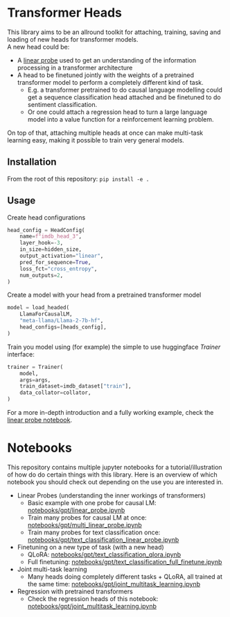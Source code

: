 # Transformer Heads
This library aims to be an allround toolkit for attaching, training, saving and loading of new heads for transformer models.  
A new head could be: 
* A [linear probe](https://arxiv.org/pdf/1610.01644.pdf) used to get an understanding of the information processing in a transformer architecture
* A head to be finetuned jointly with the weights of a pretrained transformer model to perform a completely different kind of task.
    - E.g. a transformer pretrained to do causal language modelling could get a sequence classification head attached and be finetuned to do sentiment classification.
    - Or one could attach a regression head to turn a large language model into a value function for a reinforcement learning problem.

On top of that, attaching multiple heads at once can make multi-task learning easy, making it possible to train very general models.

## Installation
From the root of this repository:
`pip install -e .`

## Usage
Create head configurations
```python
head_config = HeadConfig(
    name=f"imdb_head_3",
    layer_hook=-3,
    in_size=hidden_size,
    output_activation="linear",
    pred_for_sequence=True,
    loss_fct="cross_entropy",
    num_outputs=2,
)
```
Create a model with your head from a pretrained transformer model
```python
model = load_headed(
    LlamaForCausalLM,
    "meta-llama/Llama-2-7b-hf",
    head_configs=[heads_config],
)
```
Train you model using (for example) the simple to use huggingface *Trainer* interface:
```python
trainer = Trainer(
    model,
    args=args,
    train_dataset=imdb_dataset["train"],
    data_collator=collator,
)
```

For a more in-depth introduction and a fully working example, check the [linear probe notebook](notebooks/gpt/linear_probe.ipynb).

# Notebooks
This repository contains multiple jupyter notebooks for a tutorial/illustration of how do do certain things with this library. Here is an overview of which notebook you should check out depending on the use you are interested in.
* Linear Probes (understanding the inner workings of transformers)
    - Basic example with one probe for causal LM: [notebooks/gpt/linear_probe.ipynb](notebooks/gpt/linear_probe.ipynb)
    - Train many probes for causal LM at once: [notebooks/gpt/multi_linear_probe.ipynb](notebooks/gpt/multi_linear_probe.ipynb)
    - Train many probes for text classification once: [notebooks/gpt/text_classification_linear_probe.ipynb](notebooks/gpt/text_classification_linear_probe.ipynb)
* Finetuning on a new type of task (with a new head)
    - QLoRA: [notebooks/gpt/text_classification_qlora.ipynb](notebooks/gpt/text_classification_qlora.ipynb)
    - Full finetuning: [notebooks/gpt/text_classification_full_finetune.ipynb](notebooks/gpt/text_classification_full_finetune.ipynb)
* Joint multi-task learning
    - Many heads doing completely different tasks + QLoRA, all trained at the same time: [notebooks/gpt/joint_multitask_learning.ipynb](notebooks/gpt/joint_multitask_learning.ipynb)
* Regression with pretrained transformers
    - Check the regression heads of this notebook: [notebooks/gpt/joint_multitask_learning.ipynb](notebooks/gpt/joint_multitask_learning.ipynb)
